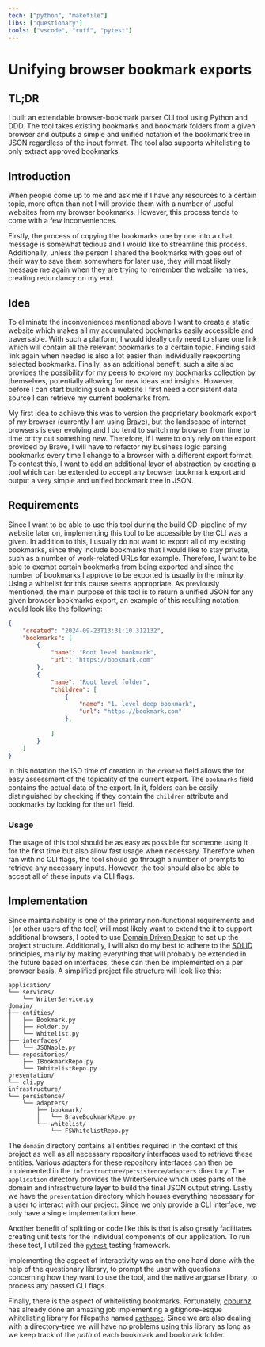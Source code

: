 ```yaml
---
tech: ["python", "makefile"]
libs: ["questionary"]
tools: ["vscode", "ruff", "pytest"]
---
```


# Unifying browser bookmark exports

## TL;DR

I built an extendable browser-bookmark parser CLI tool using Python and DDD. The tool takes existing bookmarks and bookmark folders from a given browser and outputs a simple and unified notation of the bookmark tree in JSON regardless of the input format. The tool also supports whitelisting to only extract approved bookmarks.

## Introduction

When people come up to me and ask me if I have any resources to a certain topic, more often than not I will provide them with a number of useful websites from my browser bookmarks. However, this process tends to come with a few inconveniences.

Firstly, the process of copying the bookmarks one by one into a chat message is somewhat tedious and I would like to streamline this process. Additionally, unless the person I shared the bookmarks with goes out of their way to save them somewhere for later use, they will most likely message me again when they are trying to remember the website names, creating redundancy on my end.

## Idea

To eliminate the inconveniences mentioned above I want to create a static website which makes all my accumulated bookmarks easily accessible and traversable. With such a platform, I would ideally only need to share one link which will contain all the relevant bookmarks to a certain topic. Finding said link again when needed is also a lot easier than individually reexporting selected bookmarks. Finally, as an additional benefit, such a site also provides the possibility for my peers to explore my bookmarks collection by themselves, potentially allowing for new ideas and insights. However, before I can start building such a website I first need a consistent data source I can retrieve my current bookmarks from.

My first idea to achieve this was to version the proprietary bookmark export of my browser (currently I am using [Brave](https://brave.com/)), but the landscape of internet browsers is ever evolving and I do tend to switch my browser from time to time or try out something new. Therefore, if I were to only rely on the export provided by Brave, I will have to refactor my business logic parsing bookmarks every time I change to a browser with a different export format. To contest this, I want to add an additional layer of abstraction by creating a tool which can be extended to accept any browser bookmark export and output a very simple and unified bookmark tree in JSON.

## Requirements

Since I want to be able to use this tool during the build CD-pipeline of my website later on, implementing this tool to be accessible by the CLI was a given. In addition to this, I usually do not want to export all of my existing bookmarks, since they include bookmarks that I would like to stay private, such as a number of work-related URLs for example. Therefore, I want to be able to exempt certain bookmarks from being exported and since the number of bookmarks I approve to be exported is usually in the minority. Using a whitelist for this cause seems appropriate. As previously mentioned, the main purpose of this tool is to return a unified JSON for any given browser bookmarks export, an example of this resulting notation would look like the following:

```json
{
    "created": "2024-09-23T13:31:10.312132",
    "bookmarks": [
        {
            "name": "Root level bookmark",
            "url": "https://bookmark.com"
        },
        {
            "name": "Root level folder",
            "children": [
                {
                    "name": "1. level deep bookmark",
                    "url": "https://bookmark.com"
                },
                
            ]
        }
    ]
}
```

In this notation the ISO time of creation in the `created` field allows the for easy assessment of the topicality of the current export. The `bookmarks` field contains the actual data of the export. In it, folders can be easily distinguished by checking if they contain the `children` attribute and bookmarks by looking for the `url` field.

### Usage

The usage of this tool should be as easy as possible for someone using it for the first time but also allow fast usage when necessary. Therefore when ran with no CLI flags, the tool should go through a number of prompts to retrieve any necessary inputs. However, the tool should also be able to accept all of these inputs via CLI flags.

## Implementation

Since maintainability is one of the primary non-functional requirements and I (or other users of the tool) will most likely want to extend the it to support additional browsers, I opted to use [Domain Driven Design](https://en.wikipedia.org/wiki/Domain-driven_design) to set up the project structure. Additionally, I will also do my best to adhere to the [SOLID](https://en.wikipedia.org/wiki/SOLID) principles, mainly by making everything that will probably be extended in the future based on interfaces, these can then be implemented on a per browser basis. A simplified project file structure will look like this:

```text
application/
└── services/
    └── WriterService.py
domain/
├── entities/
│   ├── Bookmark.py
│   ├── Folder.py
│   └── Whitelist.py
├── interfaces/
│   └── JSONable.py
└── repositories/
    ├── IBookmarkRepo.py
    └── IWhitelistRepo.py
presentation/
└── cli.py
infrastructure/
└── persistence/
    └── adapters/
        ├── bookmark/
        │   └── BraveBookmarkRepo.py
        └── whitelist/
            └── FSWhitelistRepo.py
```

The `domain` directory contains all entities required in the context of this project as well as all necessary repository interfaces used to retrieve these entities. Various adapters for these repository interfaces can then be implemented in the `infrastructure/persistence/adapters` directory. The `application` directory provides the WriterService which uses parts of the domain and infrastructure layer to build the final JSON output string. Lastly we have the `presentation` directory which houses everything necessary for a user to interact with our project. Since we only provide a CLI interface, we only have a single implementation here.

Another benefit of splitting or code like this is that is also greatly facilitates creating unit tests for the individual components of our application. To run these test, I utilized the [`pytest`](https://pytest.org/) testing framework.

Implementing the aspect of interactivity was on the one hand done with the help of the questionary library, to prompt the user with questions concerning how they want to use the tool, and the native argparse library, to process any passed CLI flags.

Finally, there is the aspect of whitelisting bookmarks. Fortunately, [cpburnz](https://github.com/cpburnz) has already done an amazing job implementing a gitignore-esque whitelisting library for filepaths named [`pathspec`](https://github.com/cpburnz/python-pathspec). Since we are also dealing with a directory-tree we will have no problems using this library as long as we keep track of the *path* of each bookmark and bookmark folder.